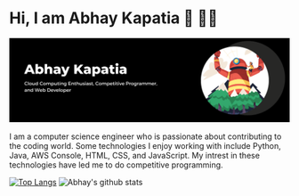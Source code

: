 <h1>Hi, I am Abhay Kapatia 👋 👨‍💻</h1>
<img src = "https://github.com/abhay-kapatia/abhay-kapatia/blob/main/assets/Black%20and%20White%20Modern%20Business%20LinkedIn%20Banner.png">

I am a computer science engineer who is passionate about contributing to the coding world. Some technologies I enjoy working with include Python, Java, AWS Console, HTML, CSS, and JavaScript. My intrest in these technologies have led me to do competitive programming. 

[![Top Langs](https://github-readme-stats.vercel.app/api/top-langs/?username=abhay-kapatia)](https://github.com/abhay-kapatia/github-readme-stats)  ![Abhay's github stats](https://github-readme-stats.vercel.app/api?username=abhay-kapatia) 
